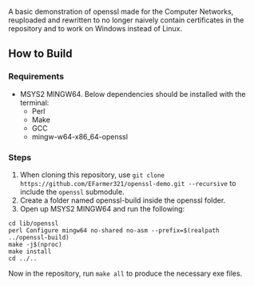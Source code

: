 A basic demonstration of openssl made for the Computer Networks, reuploaded and rewritten to no longer naively contain certificates in the repository and to work on Windows instead of Linux.

## How to Build

### Requirements

- MSYS2 MINGW64. Below dependencies should be installed with the terminal:
    - Perl
    - Make
    - GCC
    - mingw-w64-x86_64-openssl

### Steps

1. When cloning this repository, use `git clone https://github.com/EFarmer321/openssl-demo.git --recursive` to include the `openssl` submodule.
2. Create a folder named openssl-build inside the openssl folder.
3. Open up MSYS2 MINGW64 and run the following:

```
cd lib/openssl
perl Configure mingw64 no-shared no-asm --prefix=$(realpath ../openssl-build)
make -j$(nproc)
make install
cd ../..
```

Now in the repository, run `make all` to produce the necessary exe files.
